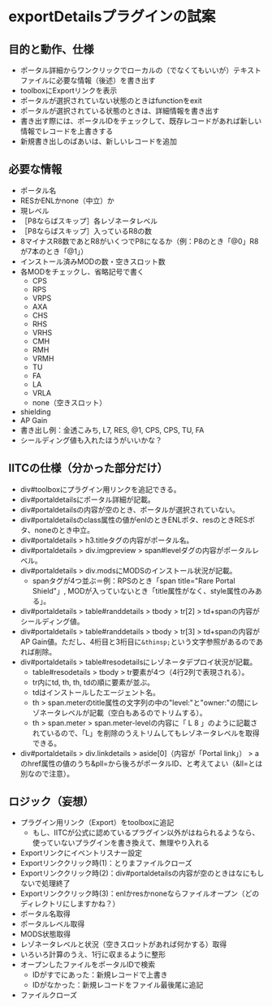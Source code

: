 # exportDetailsプラグインの試案

## 目的と動作、仕様
- ポータル詳細からワンクリックでローカルの（でなくてもいいが）テキストファイルに必要な情報（後述）を書き出す
- toolboxにExportリンクを表示
- ポータルが選択されていない状態のときはfunctionをexit
- ポータルが選択されている状態のときは、詳細情報を書き出す
- 書き出す際には、ポータルIDをチェックして、既存レコードがあれば新しい情報でレコードを上書きする
- 新規書き出しのばあいは、新しいレコードを追加

## 必要な情報
- ポータル名
- RESかENLかnone（中立）か
- 現レベル
- ［P8ならばスキップ］各レゾネータレベル
- ［P8ならばスキップ］入っているR8の数
- 8マイナスR8数であとR8がいくつでP8になるか（例：P8のとき「@0」R8が7本のとき「@1」）
- インストール済みMODの数・空きスロット数
- 各MODをチェックし、省略記号で書く
    - CPS
    - RPS
    - VRPS
    - AXA
    - CHS
    - RHS
    - VRHS
    - CMH
    - RMH
    - VRMH
    - TU
    - FA
    - LA
    - VRLA
    - none（空きスロット）
- shielding
- AP Gain
- 書き出し例：金透こみち, L7, RES, @1, CPS, CPS, TU, FA
- シールディング値も入れたほうがいいかな？

## IITCの仕様（分かった部分だけ）
- div#toolboxにプラグイン用リンクを追記できる。
- div#portaldetailsにポータル詳細が記載。
- div#portaldetailsの内容が空のとき、ポータルが選択されていない。
- div#portaldetailsのclass属性の値がenlのときENLポタ、resのときRESポタ、noneのとき中立。
- div#portaldetails > h3.titleタグの内容がポータル名。
- div#portaldetails > div.imgpreview > span#levelダグの内容がポータルレベル。
- div#portaldetails > div.modsにMODSのインストール状況が記載。
    - spanタグが4つ並ぶ＝例：RPSのとき「span title="Rare Portal Shield"」, MODが入っていないとき「title属性がなく、style属性のみある」。
- div#portaldetails > table#randdetails > tbody > tr[2] > td+spanの内容がシールディング値。
- div#portaldetails > table#randdetails > tbody > tr[3] > td+spanの内容がAP Gain値。ただし、4桁目と3桁目に`&thinsp;`という文字参照があるのであれば削除。
- div#portaldetails > table#resodetailsにレゾネータデプロイ状況が記載。
    - table#resodetails > tbody > tr要素が4つ（4行2列で表現される）。
    - tr内にtd, th, th, tdの順に要素が並ぶ。
    - tdはインストールしたエージェント名。
    - th > span.meterのtitle属性の文字列の中の"level:"と"owner:"の間にレゾネータレベルが記載（空白もあるのでトリムする）。
    - th > span.meter > span.meter-levelの内容に「 L 8 」のように記載されているので、「L」を削除のうえトリムしてもレゾネータレベルを取得できる。
- div#portaldetails > div.linkdetails > aside[0]（内容が「Portal link」） > aのhref属性の値のうち&pll=から後ろがポータルID、と考えてよい（&ll=とは別なので注意）。

## ロジック（妄想）
- プラグイン用リンク（Export）をtoolboxに追記
    - もし、IITCが公式に認めているプラグイン以外がはねられるようなら、使っていないプラグインを書き換えて、無理やり入れる
- Exportリンクにイベントリスナー設定
- Exportリンククリック時(1)：とりまファイルクローズ
- Exportリンククリック時(2)：div#portaldetailsの内容が空のときはなにもしないで処理終了
- Exportリンククリック時(3)：enlかresかnoneならファイルオープン（どのディレクトリにしますかね？）
- ポータル名取得
- ポータルレベル取得
- MODS状態取得
- レゾネータレベルと状況（空きスロットがあれば何かする）取得
- いろいろ計算のうえ、1行に収まるように整形
- オープンしたファイルをポータルIDで検索
    - IDがすでにあった：新規レコードで上書き
    - IDがなかった：新規レコードをファイル最後尾に追記
- ファイルクローズ

